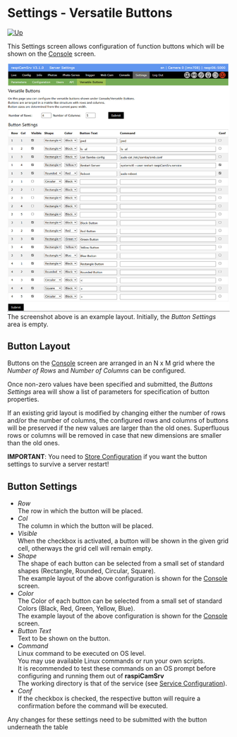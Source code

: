# Settings - Versatile Buttons

[![Up](img/goup.gif)](./Settings.md)

This Settings screen allows configuration of function buttons which will be shown on the [Console](./Console.md) screen.

![vButtons](./img/SettingsVButtons.jpg)
The screenshot above is an example layout. Initially, the *Button Settings* area is empty.

## Button Layout

Buttons on the [Console](./Console.md) screen are arranged in an N x M grid where the *Number of Rows* and *Number of Columns* can be configured.   

Once non-zero values have been specified and submitted, the *Buttons Settings* area will show a list of parameters for specification of button properties.

If an existing grid layout is modified by changing either the number of rows and/or the number of columns, the configured rows and columns of buttons will be preserved if the new values are larger than the old ones. Superfluous rows or columns will be removed in case that new dimensions are smaller than the old ones.

**IMPORTANT**: You need to [Store Configuration](./SettingsConfiguration.md) if you want the button settings to survive a server restart!

## Button Settings

- *Row*<br>The row in which the button will be placed.
- *Col*<br>The column in which the button will be placed.
- *Visible*<br>When the checkbox is activated, a button will be shown in the given grid cell, otherways the grid cell will remain empty.
- *Shape*<br>The shape of each button can be selected from a small set of standard shapes (Rectangle, Rounded, Circular, Square).<br>The example layout of the above configuration is shown for the [Console](./Console.md) screen.
- *Color*<br>The Color of each button can be selected from a small set of standard Colors (Black, Red, Green, Yellow, Blue).<br>The example layout of the above configuration is shown for the [Console](./Console.md) screen.
- *Button Text*<br>Text to be shown on the button.
- *Command*<br>Linux command to be executed on OS level.<br>You may use available Linux commands or run your own scripts.<br>It is recommended to test these commands on an OS prompt before configuring and running them out of **raspiCamSrv**<br>The working directory is that of the service (see [Service Configuration](../README.md#service-configuration)).
- *Conf*<br>If the checkbox is checked, the respective button will require a confirmation before the command will be executed.

Any changes for these settings need to be submitted with the button underneath the table

